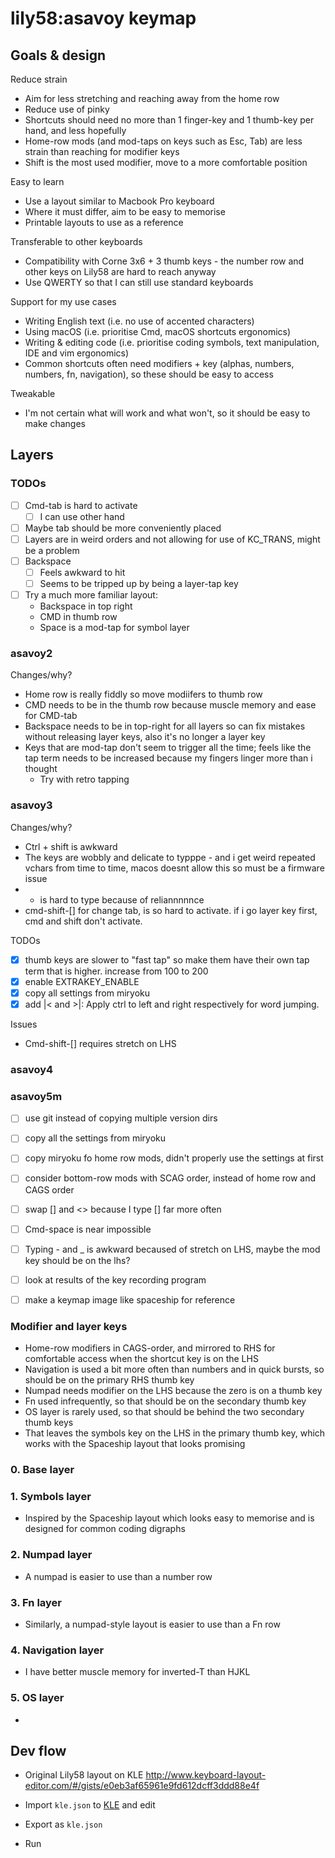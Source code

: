# lily58:asavoy keymap

## Goals & design

Reduce strain
- Aim for less stretching and reaching away from the home row
- Reduce use of pinky
- Shortcuts should need no more than 1 finger-key and 1 thumb-key per hand, and less hopefully
- Home-row mods (and mod-taps on keys such as Esc, Tab) are less strain than reaching for modifier keys
- Shift is the most used modifier, move to a more comfortable position

Easy to learn
- Use a layout similar to Macbook Pro keyboard
- Where it must differ, aim to be easy to memorise
- Printable layouts to use as a reference

Transferable to other keyboards
- Compatibility with Corne 3x6 + 3 thumb keys - the number row and other keys on Lily58 are hard to reach anyway
- Use QWERTY so that I can still use standard keyboards

Support for my use cases
- Writing English text (i.e. no use of accented characters)
- Using macOS (i.e. prioritise Cmd, macOS shortcuts ergonomics)
- Writing & editing code (i.e. prioritise coding symbols, text manipulation, IDE and vim ergonomics)
- Common shortcuts often need modifiers + key (alphas, numbers, numbers, fn, navigation), so these should be easy to access

Tweakable
- I'm not certain what will work and what won't, so it should be easy to make changes

## Layers

### TODOs

- [ ] Cmd-tab is hard to activate
    - [ ] I can use other hand
- [ ] Maybe tab should be more conveniently placed
- [ ] Layers are in weird orders and not allowing for use of KC_TRANS, might be a problem
- [ ] Backspace
    - [ ] Feels awkward to hit
    - [ ] Seems to be tripped up by being a layer-tap key
- [ ] Try a much more familiar layout:
    - Backspace in top right
    - CMD in thumb row
    - Space is a mod-tap for symbol layer
    
### asavoy2

Changes/why?

- Home row is really fiddly so move modiifers to thumb row
- CMD needs to be in the thumb row because muscle memory and ease for CMD-tab
- Backspace needs to be in top-right for all layers so can fix mistakes without releasing layer keys, also it's no longer a layer key
- Keys that are mod-tap don't seem to trigger all the time; feels like the tap term needs to be increased because my fingers linger more than i thought
    - Try with retro tapping
    
### asavoy3

Changes/why?

- Ctrl + shift is awkward
- The keys are wobbly and delicate to typppe - and i get weird repeated vchars from time to time, macos doesnt allow this so must be a firmware issue
- - is hard to type because of reliannnnnce 
- cmd-shift-[] for change tab, is so hard to activate. if i go layer key first, cmd and shift don't activate.

TODOs

- [x] thumb keys are slower to "fast tap" so make them have their own tap term that is higher. increase from 100 to 200
- [x] enable EXTRAKEY_ENABLE
- [x] copy all settings from miryoku
- [x] add |< and >|: Apply ctrl to left and right respectively for word jumping.

Issues

- Cmd-shift-[] requires stretch on LHS


### asavoy4



### asavoy5m

- [ ] use git instead of copying multiple version dirs
- [ ] copy all the settings from miryoku
- [ ] copy miryoku fo home row mods, didn't properly use the settings at first
- [ ] consider bottom-row mods with SCAG order, instead of home row and CAGS order
- [ ] swap [] and <> because I type [] far more often
- [ ] Cmd-space is near impossible
- [ ] Typing - and _ is awkward becaused of stretch on LHS, maybe the mod key should be on the lhs?
- [ ] look at results of the key recording program
- [ ] make a keymap image like spaceship for reference


### Modifier and layer keys

- Home-row modifiers in CAGS-order, and mirrored to RHS for comfortable access when the shortcut key is on the LHS
- Navigation is used a bit more often than numbers and in quick bursts, so should be on the primary RHS thumb key
- Numpad needs modifier on the LHS because the zero is on a thumb key
- Fn used infrequently, so that should be on the secondary thumb key
- OS layer is rarely used, so that should be behind the two secondary thumb keys
- That leaves the symbols key on the LHS in the primary thumb key, which works with the Spaceship layout that looks promising

### 0. Base layer


### 1. Symbols layer

- Inspired by the Spaceship layout which looks easy to memorise and is designed for common coding digraphs

### 2. Numpad layer

 - A numpad is easier to use than a number row

### 3. Fn layer

 - Similarly, a numpad-style layout is easier to use than a Fn row
 
### 4. Navigation layer

- I have better muscle memory for inverted-T than HJKL

### 5. OS layer

- 


## Dev flow

- Original Lily58 layout on KLE http://www.keyboard-layout-editor.com/#/gists/e0eb3af65961e9fd612dcff3ddd88e4f

- Import `kle.json` to [KLE](http://www.keyboard-layout-editor.com) and edit
- Export as `kle.json`
- Run 
